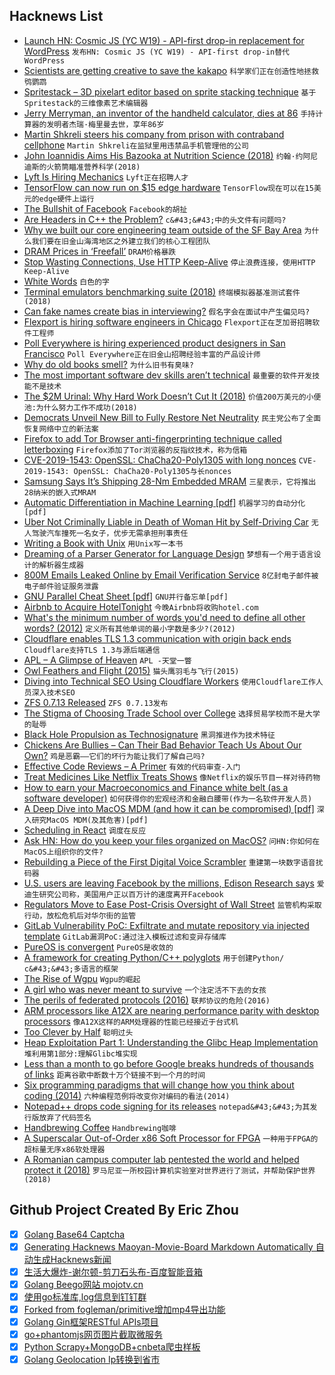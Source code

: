 ## Hacknews List


- [Launch HN: Cosmic JS (YC W19) - API-first drop-in replacement for WordPress](item?id=19330262)  `发布HN: Cosmic JS (YC W19) - API-first drop-in替代WordPress`
- [Scientists are getting creative to save the kakapo](https://www.nationalgeographic.com/animals/2019/03/endangered-kapako-breeding-technology/)  `科学家们正在创造性地拯救鸮鹦鹉`
- [Spritestack – 3D pixelart editor based on sprite stacking technique](https://spritestack.io/)  `基于Spritestack的三维像素艺术编辑器`
- [Jerry Merryman, an inventor of the handheld calculator, dies at 86](https://www.bloomberg.com/news/articles/2019-03-05/-brilliant-man-who-was-an-inventor-of-the-calculator-dies)  `手持计算器的发明者杰瑞·梅里曼去世，享年86岁`
- [Martin Shkreli steers his company from prison with contraband cellphone](https://www.wsj.com/articles/martin-shkreli-steers-his-company-from-prisonwith-contraband-cellphone-11551973574)  `Martin Shkreli在监狱里用违禁品手机管理他的公司`
- [John Ioannidis Aims His Bazooka at Nutrition Science (2018)](https://www.acsh.org/news/2018/08/24/john-ioannidis-aims-his-bazooka-nutrition-science-13357)  `约翰·约阿尼迪斯的火箭筒瞄准营养科学(2018)`
- [Lyft Is Hiring Mechanics](https://www.facebook.com/events/408298556382122/)  `Lyft正在招聘人才`
- [TensorFlow can now run on $15 edge hardware](https://techerati.com/news-hub/tensorflow-can-now-run-on-12-edge-hardware/)  `TensorFlow现在可以在15美元的edge硬件上运行`
- [The Bullshit of Facebook](https://thewebb.blog/thoughts/2019/facebook-and-their-bullshit)  `Facebook的胡扯`
- [Are Headers in C&#43;&#43; the Problem?](https://buckaroo.pm/posts/are-headers-really-the-problem/)  `c&#43;&#43;中的头文件有问题吗?`
- [Why we built our core engineering team outside of the SF Bay Area](https://medium.com/p/7fadb6cfdc7e)  `为什么我们要在旧金山海湾地区之外建立我们的核心工程团队`
- [DRAM Prices in ‘Freefall’](https://www.eetimes.com/document.asp?doc_id=1334411)  `DRAM价格暴跌`
- [Stop Wasting Connections, Use HTTP Keep-Alive](https://lob.com/blog/use-http-keep-alive)  `停止浪费连接，使用HTTP Keep-Alive`
- [White Words](https://popula.com/2019/02/11/white-words/)  `白色的字`
- [Terminal emulators benchmarking suite (2018)](https://github.com/anarcat/terms-benchmarks)  `终端模拟器基准测试套件(2018)`
- [Can fake names create bias in interviewing?](http://blog.interviewing.io/can-fake-names-create-bias/)  `假名字会在面试中产生偏见吗?`
- [Flexport is hiring software engineers in Chicago](https://www.flexport.com/careers/department/engineering)  `Flexport正在芝加哥招聘软件工程师`
- [Poll Everywhere is hiring experienced product designers in San Francisco](https://www.polleverywhere.com/jobs#product-designer)  `Poll Everywhere正在旧金山招聘经验丰富的产品设计师`
- [Why do old books smell?](https://www.bookofjoe.com/2019/03/why-do-old-books-smell.html)  `为什么旧书有臭味?`
- [The most important software dev skills aren’t technical](https://spin.atomicobject.com/2019/03/07/software-dev-skills/#.XIEhLFBznVU.hackernews)  `最重要的软件开发技能不是技术`
- [The $2M Urinal: Why Hard Work Doesn’t Cut It (2018)](http://behavioralscientist.org/the-2-million-urinal-why-hard-work-doesnt-cut-it/)  `价值200万美元的小便池:为什么努力工作不成功(2018)`
- [Democrats Unveil New Bill to Fully Restore Net Neutrality](https://motherboard.vice.com/en_us/article/d3mk5w/democrats-unveil-new-bill-to-fully-restore-net-neutrality)  `民主党公布了全面恢复网络中立的新法案`
- [Firefox to add Tor Browser anti-fingerprinting technique called letterboxing](https://www.zdnet.com/article/firefox-to-add-tor-browser-anti-fingerprinting-technique-called-letterboxing/)  `Firefox添加了Tor浏览器的反指纹技术，称为信箱`
- [CVE-2019-1543: OpenSSL: ChaCha20-Poly1305 with long nonces](https://www.openssl.org/news/secadv/20190306.txt)  `CVE-2019-1543: OpenSSL: ChaCha20-Poly1305与长nonces`
- [Samsung Says It’s Shipping 28-Nm Embedded MRAM](https://www.eetimes.com/document.asp?doc_id=1334410)  `三星表示，它将推出28纳米的嵌入式MRAM`
- [Automatic Differentiation in Machine Learning [pdf]](http://www.jmlr.org/papers/volume18/17-468/17-468.pdf)  `机器学习的自动分化[pdf]`
- [Uber Not Criminally Liable in Death of Woman Hit by Self-Driving Car](https://www.npr.org/2019/03/06/700801945/uber-not-criminally-liable-in-death-of-woman-hit-by-self-driving-car-says-prosec)  `无人驾驶汽车撞死一名女子，优步无需承担刑事责任`
- [Writing a Book with Unix](https://joecmarshall.com/posts/book-writing-environment/)  `用Unix写一本书`
- [Dreaming of a Parser Generator for Language Design](https://blog.adamant-lang.org/2019/dreaming-of-a-parser-generator/)  `梦想有一个用于语言设计的解析器生成器`
- [800M Emails Leaked Online by Email Verification Service](https://securitydiscovery.com/800-million-emails-leaked-online-by-email-verification-service/)  `8亿封电子邮件被电子邮件验证服务泄露`
- [GNU Parallel Cheat Sheet [pdf]](https://www.gnu.org/software/parallel/parallel_cheat.pdf)  `GNU并行备忘单[pdf]`
- [Airbnb to Acquire HotelTonight](https://press.airbnb.com/airbnb-signs-agreement-to-acquire-hoteltonight/)  `今晚Airbnb将收购hotel.com`
- [What&#39;s the minimum number of words you&#39;d need to define all other words? (2012)](https://www.reddit.com/r/AskReddit/comments/sxqt5/what_is_the_minimum_number_of_words_that_you/)  `定义所有其他单词的最小字数是多少?(2012)`
- [Cloudflare enables TLS 1.3 communication with origin back ends](https://community.centminmod.com/threads/16795/)  `Cloudflare支持TLS 1.3与源后端通信`
- [APL – A Glimpse of Heaven](http://vector.org.uk/art10011550)  `APL -天堂一瞥`
- [Owl Feathers and Flight (2015)](https://www.owlpages.com/owls/articles.php?a=7)  `猫头鹰羽毛与飞行(2015)`
- [Diving into Technical SEO Using Cloudflare Workers](https://blog.cloudflare.com/diving-into-technical-seo-cloudflare-workers/)  `使用Cloudflare工作人员深入技术SEO`
- [ZFS 0.7.13 Released](https://github.com/zfsonlinux/zfs/releases/tag/zfs-0.7.13)  `ZFS 0.7.13发布`
- [The Stigma of Choosing Trade School over College](https://www.theatlantic.com/education/archive/2019/03/choosing-trade-school-over-college/584275/)  `选择贸易学校而不是大学的耻辱`
- [Black Hole Propulsion as Technosignature](https://www.centauri-dreams.org/2019/03/06/black-hole-propulsion-as-technosignature/)  `黑洞推进作为技术特征`
- [Chickens Are Bullies – Can Their Bad Behavior Teach Us About Our Own?](https://medium.com/@s.french531/chickens-are-bullies-can-their-bad-behavior-teach-us-about-our-own-8ba58c735178)  `鸡是恶霸——它们的坏行为能让我们了解自己吗?`
- [Effective Code Reviews – A Primer](https://deepsource.io/blog/code-review-best-practices/)  `有效的代码审查-入门`
- [Treat Medicines Like Netflix Treats Shows](https://www.nytimes.com/2019/03/05/opinion/can-netflix-show-americans-how-to-cut-the-cost-of-drugs.html)  `像Netflix的娱乐节目一样对待药物`
- [How to earn your Macroeconomics and Finance white belt (as a software developer)](https://notamonadtutorial.com/how-to-earn-your-macroeconomics-and-finance-white-belt-as-a-software-developer-136e7454866f)  `如何获得你的宏观经济和金融白腰带(作为一名软件开发人员)`
- [A Deep Dive into MacOS MDM (and how it can be compromised) [pdf]](https://i.blackhat.com/us-18/Thu-August-9/us-18-Endahl-A-Deep-Dive-Into-macOS-MDM-And-How-It-Can-Be-Compromised-wp.pdf)  `深入研究MacOS MDM(及其危害)[pdf]`
- [Scheduling in React](https://philippspiess.com/scheduling-in-react/)  `调度在反应`
- [Ask HN: How do you keep your files organized on MacOS?](item?id=19327264)  `问HN:你如何在MacOS上组织你的文件?`
- [Rebuilding a Piece of the First Digital Voice Scrambler](https://spectrum.ieee.org/geek-life/hands-on/rebuilding-a-piece-of-the-first-digital-voice-scrambler)  `重建第一块数字语音扰码器`
- [U.S. users are leaving Facebook by the millions, Edison Research says](https://www.marketplace.org/2019/03/06/tech/exclusive-look-numbers-showing-users-leaving-facebook-by-the-millions)  `爱迪生研究公司称，美国用户正以百万计的速度离开Facebook`
- [Regulators Move to Ease Post-Crisis Oversight of Wall Street](https://www.nytimes.com/2019/03/06/business/bank-regulation.html)  `监管机构采取行动，放松危机后对华尔街的监管`
- [GitLab Vulnerability PoC: Exfiltrate and mutate repository via injected template](https://hackerone.com/reports/446585)  `GitLab漏洞PoC:通过注入模板过滤和变异存储库`
- [PureOS is convergent](https://puri.sm/posts/converging-on-convergence-pureos-is-convergent-welcome-to-the-future/)  `PureOS是收敛的`
- [A framework for creating Python/C&#43;&#43; polyglots](https://github.com/wmww/Python-plus-plus)  `用于创建Python/ c&#43;&#43;多语言的框架`
- [The Rise of Wgpu](https://gfx-rs.github.io/2019/03/06/wgpu.html)  `Wgpu的崛起`
- [A girl who was never meant to survive](https://www.bbc.co.uk/news/resources/idt-sh/haven_shepherd)  `一个注定活不下去的女孩`
- [The perils of federated protocols (2016)](https://lwn.net/SubscriberLink/687294/f0e0d89fe4a77b4d/)  `联邦协议的危险(2016)`
- [ARM processors like A12X are nearing performance parity with desktop processors](https://reveried.com/article/arm-processors-nearing-performance-parity-with-x86)  `像A12X这样的ARM处理器的性能已经接近于台式机`
- [Too Clever by Half](https://www.epsilontheory.com/too-clever-by-half/)  `聪明过头`
- [Heap Exploitation Part 1: Understanding the Glibc Heap Implementation](https://azeria-labs.com/heap-exploitation-part-1-understanding-the-glibc-heap-implementation/)  `堆利用第1部分:理解Glibc堆实现`
- [Less than a month to go before Google breaks hundreds of thousands of links](https://philip.greenspun.com/blog/2019/03/07/less-than-a-month-to-go-before-google-breaks-hundreds-of-thousands-of-links-all-over-the-internet/)  `距离谷歌中断数十万个链接不到一个月的时间`
- [Six programming paradigms that will change how you think about coding (2014)](https://www.ybrikman.com/writing/2014/04/09/six-programming-paradigms-that-will/)  `六种编程范例将改变你对编码的看法(2014)`
- [Notepad&#43;&#43; drops code signing for its releases](https://notepad-plus-plus.org/news/notepad-7.6.4-released.html)  `notepad&#43;&#43;为其发行版放弃了代码签名`
- [Handbrewing Coffee](https://quanttype.net/posts/2019-03-06-handbrewing-coffee.html)  `Handbrewing咖啡`
- [A Superscalar Out-of-Order x86 Soft Processor for FPGA](https://tspace.library.utoronto.ca/handle/1807/80713)  `一种用于FPGA的超标量无序x86软处理器`
- [A Romanian campus computer lab pentested the world and helped protect it (2018)](https://arstechnica.com/features/2018/08/the-secret-history-of-ed011-the-obscure-computer-lab-that-hacked-the-world/)  `罗马尼亚一所校园计算机实验室对世界进行了测试，并帮助保护世界(2018)`

## Github Project Created By Eric Zhou

- [x] [Golang Base64 Captcha](https://github.com/mojocn/base64Captcha)
- [x] [Generating Hacknews Maoyan-Movie-Board Markdown Automatically 自动生成Hacknews新闻](https://github.com/dejavuzhou/md-genie)
- [x] [生活大爆炸-谢尔顿-剪刀石头布-百度智能音箱](https://github.com/mojocn/dueros-bang-game)
- [x] [Golang Beego网站 mojotv.cn](https://github.com/mojocn/www.mojotv.cn)
- [x] [使用go标准库,log信息到钉钉群](https://github.com/mojocn/dooger)
- [x] [Forked from fogleman/primitive增加mp4导出功能](https://github.com/mojocn/primitive)
- [x] [Golang Gin框架RESTful APIs项目](https://github.com/JJJJJJJerk/ezier-golang-web-api-framework)
- [x] [go+phantomjs网页图片截取微服务](https://github.com/mojocn/screen_shot)
- [x] [Python Scrapy+MongoDB+cnbeta爬虫样板](https://github.com/mojocn/scrapy_mongodb_boilerplate_cnbeta)
- [x] [Golang Geolocation Ip转换到省市](https://github.com/mojocn/ip2location)